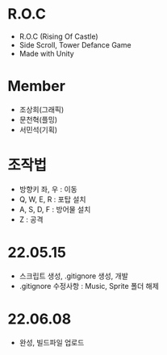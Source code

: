 # R.O.C
 - R.O.C (Rising Of Castle)
 - Side Scroll, Tower Defance Game
 - Made with Unity

# Member
 - 조상희(그래픽)
 - 문천혁(플밍)
 - 서민석(기획)

# 조작법
 - 방향키 좌, 우 : 이동
 - Q, W, E, R : 포탑 설치
 - A, S, D, F : 방어물 설치
 - Z : 공격

# 22.05.15
 - 스크립트 생성, .gitignore 생성, 개발 
 - .gitignore 수정사항 : Music, Sprite 폴더 해제

# 22.06.08
 - 완성, 빌드파일 업로드
